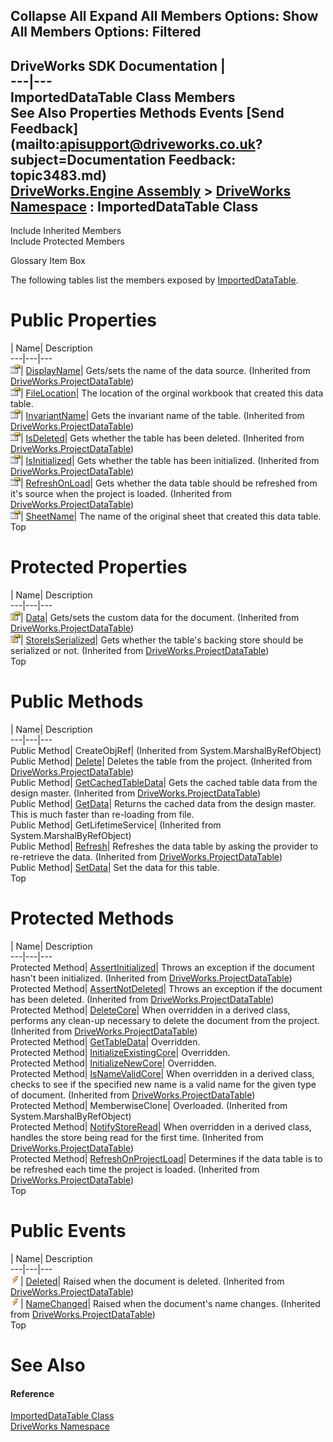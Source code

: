 Collapse All Expand All Members Options: Show All  Members Options: Filtered   
---  
DriveWorks SDK Documentation  |   
---|---  
ImportedDataTable Class Members   
See Also Properties Methods Events [Send Feedback](mailto:apisupport@driveworks.co.uk?subject=Documentation Feedback: topic3483.md)  
[DriveWorks.Engine Assembly](topic2156.md) > [DriveWorks Namespace](topic2159.md) : ImportedDataTable Class  
---  
  
Include Inherited Members    
Include Protected Members  


Glossary Item Box

The following tables list the members exposed by [ImportedDataTable](topic3483.md).

# Public Properties

| Name| Description  
---|---|---  
![Public Property](dotnetimages/publicProperty.gif)| [DisplayName](topic4303.md)| Gets/sets the name of the data source. (Inherited from [DriveWorks.ProjectDataTable](topic4282.md))  
![Public Property](dotnetimages/publicProperty.gif)| [FileLocation](topic3494.md)| The location of the orginal workbook that created this data table.   
![Public Property](dotnetimages/publicProperty.gif)| [InvariantName](topic4304.md)| Gets the invariant name of the table. (Inherited from [DriveWorks.ProjectDataTable](topic4282.md))  
![Public Property](dotnetimages/publicProperty.gif)| [IsDeleted](topic4305.md)| Gets whether the table has been deleted. (Inherited from [DriveWorks.ProjectDataTable](topic4282.md))  
![Public Property](dotnetimages/publicProperty.gif)| [IsInitialized](topic4306.md)| Gets whether the table has been initialized. (Inherited from [DriveWorks.ProjectDataTable](topic4282.md))  
![Public Property](dotnetimages/publicProperty.gif)| [RefreshOnLoad](topic4307.md)| Gets whether the data table should be refreshed from it's source when the project is loaded. (Inherited from [DriveWorks.ProjectDataTable](topic4282.md))  
![Public Property](dotnetimages/publicProperty.gif)| [SheetName](topic3495.md)| The name of the original sheet that created this data table.   
Top

# Protected Properties

| Name| Description  
---|---|---  
![Protected Property](dotnetimages/protectedProperty.gif)| [Data](topic4302.md)| Gets/sets the custom data for the document. (Inherited from [DriveWorks.ProjectDataTable](topic4282.md))  
![Protected Property](dotnetimages/protectedProperty.gif)| [StoreIsSerialized](topic4308.md)| Gets whether the table's backing store should be serialized or not. (Inherited from [DriveWorks.ProjectDataTable](topic4282.md))  
Top

# Public Methods

| Name| Description  
---|---|---  
Public Method| CreateObjRef|  (Inherited from System.MarshalByRefObject)  
Public Method| [Delete](topic4290.md)| Deletes the table from the project. (Inherited from [DriveWorks.ProjectDataTable](topic4282.md))  
Public Method| [GetCachedTableData](topic4292.md)| Gets the cached table data from the design master. (Inherited from [DriveWorks.ProjectDataTable](topic4282.md))  
Public Method| [GetData](topic3489.md)| Returns the cached data from the design master. This is much faster than re-loading from file.   
Public Method| GetLifetimeService|  (Inherited from System.MarshalByRefObject)  
Public Method| [Refresh](topic4300.md)| Refreshes the data table by asking the provider to re-retrieve the data. (Inherited from [DriveWorks.ProjectDataTable](topic4282.md))  
Public Method| [SetData](topic3493.md)| Set the data for this table.   
Top

# Protected Methods

| Name| Description  
---|---|---  
Protected Method| [AssertInitialized](topic4288.md)| Throws an exception if the document hasn't been initialized. (Inherited from [DriveWorks.ProjectDataTable](topic4282.md))  
Protected Method| [AssertNotDeleted](topic4289.md)| Throws an exception if the document has been deleted. (Inherited from [DriveWorks.ProjectDataTable](topic4282.md))  
Protected Method| [DeleteCore](topic4291.md)| When overridden in a derived class, performs any clean-up necessary to delete the document from the project. (Inherited from [DriveWorks.ProjectDataTable](topic4282.md))  
Protected Method| [GetTableData](topic3490.md)| Overridden.   
Protected Method| [InitializeExistingCore](topic3491.md)| Overridden.   
Protected Method| [InitializeNewCore](topic3492.md)| Overridden.   
Protected Method| [IsNameValidCore](topic4298.md)| When overridden in a derived class, checks to see if the specified new name is a valid name for the given type of document. (Inherited from [DriveWorks.ProjectDataTable](topic4282.md))  
Protected Method| MemberwiseClone| Overloaded. (Inherited from System.MarshalByRefObject)  
Protected Method| [NotifyStoreRead](topic4299.md)| When overridden in a derived class, handles the store being read for the first time. (Inherited from [DriveWorks.ProjectDataTable](topic4282.md))  
Protected Method| [RefreshOnProjectLoad](topic4301.md)| Determines if the data table is to be refreshed each time the project is loaded. (Inherited from [DriveWorks.ProjectDataTable](topic4282.md))  
Top

# Public Events

| Name| Description  
---|---|---  
![Public Event](dotnetimages/publicEvent.gif)| [Deleted](topic4309.md)| Raised when the document is deleted. (Inherited from [DriveWorks.ProjectDataTable](topic4282.md))  
![Public Event](dotnetimages/publicEvent.gif)| [NameChanged](topic4310.md)| Raised when the document's name changes. (Inherited from [DriveWorks.ProjectDataTable](topic4282.md))  
Top

# See Also

#### Reference

[ImportedDataTable Class](topic3483.md)   
[DriveWorks Namespace](topic2159.md)


